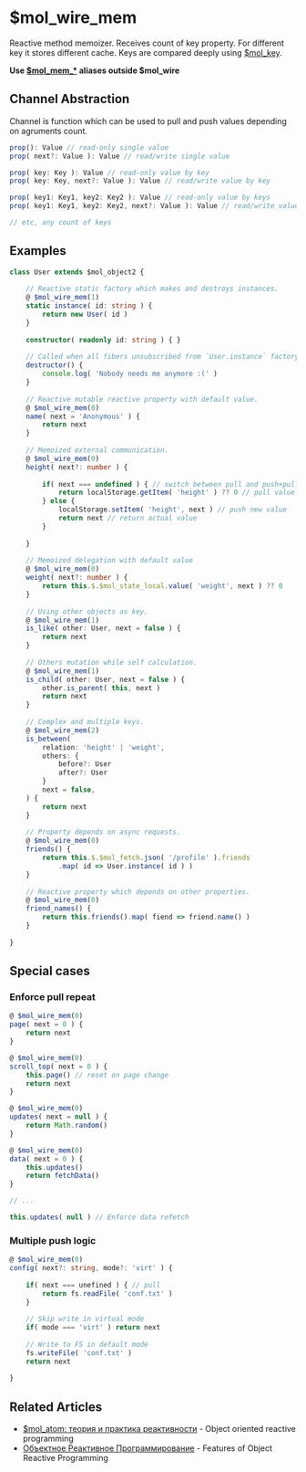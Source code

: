 # $mol_wire_mem

Reactive method memoizer. Receives count of key property. For different key it stores different cache. Keys are compared deeply using [$mol_key](../../key).

**Use [$mol_mem_*](../../mem) aliases outside $mol_wire**

## Channel Abstraction

Channel is function which can be used to pull and push values depending on agruments count.

```ts
prop(): Value // read-only single value
prop( next?: Value ): Value // read/write single value

prop( key: Key ): Value // read-only value by key
prop( key: Key, next?: Value ): Value // read/write value by key

prop( key1: Key1, key2: Key2 ): Value // read-only value by keys
prop( key1: Key1, key2: Key2, next?: Value ): Value // read/write value by keys

// etc, any count of keys
```

## Examples

```ts
class User extends $mol_object2 {
	
	// Reactive static factory which makes and destroys instances.
	@ $mol_wire_mem(1)
	static instance( id: string ) {
		return new User( id )
	}
	
	constructor( readonly id: string ) { }
	
	// Called when all fibers unsubscribed from `User.instance` factory.
	destructor() {
		console.log( 'Nobody needs me anymore :(' )
	}
	
	// Reactive mutable reactive property with default value.
	@ $mol_wire_mem(0)
	name( next = 'Anonymous' ) {
		return next
	}
	
	// Memoized external communication.
	@ $mol_wire_mem(0)
	height( next?: number ) {
		
		if( next === undefined ) { // switch between pull and push+pull
			return localStorage.getItem( 'height' ) ?? 0 // pull value
		} else {
			localStorage.setItem( 'height', next ) // push new value
			return next // return actual value
		}
		
	}
	
	// Memoized delegation with default value
	@ $mol_wire_mem(0)
	weight( next?: number ) {
		return this.$.$mol_state_local.value( 'weight', next ) ?? 0
	}
	
	// Using other objects as key.
	@ $mol_wire_mem(1)
	is_like( other: User, next = false ) {
		return next
	}
	
	// Others mutation while self calculation.
	@ $mol_wire_mem(1)
	is_child( other: User, next = false ) {
		other.is_parent( this, next )
		return next
	}
	
	// Complex and multiple keys.
	@ $mol_wire_mem(2)
	is_between(
		relation: 'height' | 'weight',
		others: {
			before?: User
			after?: User
		}
		next = false,
	) {
		return next
	}
	
	// Property depends on async requests.
	@ $mol_wire_mem(0)
	friends() {
		return this.$.$mol_fetch.json( '/profile' ).friends
			.map( id => User.instance( id ) )
	}
	
	// Reactive property which depends on other properties.
	@ $mol_wire_mem(0)
	friend_names() {
		return this.friends().map( fiend => friend.name() )
	}
	
}
```

## Special cases

### Enforce pull repeat

```ts
@ $mol_wire_mem(0)
page( next = 0 ) {
	return next
}

@ $mol_wire_mem(0)
scroll_top( next = 0 ) {
	this.page() // reset on page change
	return next
}
```

```ts
@ $mol_wire_mem(0)
updates( next = null ) {
	return Math.random()
}

@ $mol_wire_mem(0)
data( next = 0 ) {
	this.updates()
	return fetchData()
}

// ...

this.updates( null ) // Enforce data refetch
```

### Multiple push logic

```ts
@ $mol_wire_mem(0)
config( next?: string, mode?: 'virt' ) {
	
	if( next === unefined ) { // pull
		return fs.readFile( 'conf.txt' )
	}
	
	// Skip write in virtual mode
	if( mode === 'virt' ) return next
	
	// Write to FS in default mode
	fs.writeFile( 'conf.txt' )
	return next
	
}
```

## Related Articles

* [$mol_atom: теория и практика реактивности](https://habrahabr.ru/post/317360/) - Object oriented reactive programming
* [Объектное Реактивное Программирование](https://habrahabr.ru/post/330466/) - Features of Object Reactive Programming

